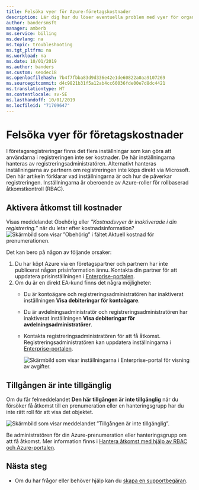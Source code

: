 ```yaml
---
title: Felsöka vyer för Azure-företagskostnader
description: Lär dig hur du löser eventuella problem med vyer för organisationskostnader i Azure-portalen.
author: bandersmsft
manager: amberb
ms.service: billing
ms.devlang: na
ms.topic: troubleshooting
ms.tgt_pltfrm: na
ms.workload: na
ms.date: 10/01/2019
ms.author: banders
ms.custom: seodec18
ms.openlocfilehash: 7b4f7fbba83d9d336e42e1de60822a0aa9107269
ms.sourcegitcommit: d4c9821b31f5a12ab4cc60036fde00e7d8dc4421
ms.translationtype: HT
ms.contentlocale: sv-SE
ms.lasthandoff: 10/01/2019
ms.locfileid: "71709647"
---
```

# <a name="troubleshoot-enterprise-cost-views"></a>Felsöka vyer för företagskostnader

I företagsregistreringar finns det flera inställningar som kan göra att användarna i registreringen inte ser kostnader.  De här inställningarna hanteras av registreringsadministratören. Alternativt hanteras inställningarna av partnern om registreringen inte köps direkt via Microsoft.  Den här artikeln förklarar vad inställningarna är och hur de påverkar registreringen. Inställningarna är oberoende av Azure-roller för rollbaserad åtkomstkontroll (RBAC).

## <a name="enable-access-to-costs"></a>Aktivera åtkomst till kostnader

Visas meddelandet Obehörig eller *”Kostnadsvyer är inaktiverade i din registrering.”* när du letar efter kostnadsinformation?
![Skärmbild som visar ”Obehörig” i fältet Aktuell kostnad för prenumerationen.](media/billing-enterprise-mgmt-groups/unauthorized.png)

Det kan bero på någon av följande orsaker:

1. Du har köpt Azure via en företagspartner och partnern har inte publicerat någon prisinformation ännu. Kontakta din partner för att uppdatera prisinställningen i [Enterprise-portalen](https://ea.azure.com).
2. Om du är en direkt EA-kund finns det några möjligheter:
    * Du är kontoägare och registreringsadministratören har inaktiverat inställningen **Visa debiteringar för kontoägare**.  
    * Du är avdelningsadministratör och registreringsadministratören har inaktiverat inställningen **Visa debiteringar för avdelningsadministratörer**.
    * Kontakta registreringsadministratören för att få åtkomst. Registreringsadministratören kan uppdatera inställningarna i [Enterprise-portalen](https://ea.azure.com/manage/enrollment).

      ![Skärmbild som visar inställningarna i Enterprise-portal för visning av avgifter.](media/billing-enterprise-mgmt-groups/ea-portal-settings.png)

## <a name="asset-is-unavailable"></a>Tillgången är inte tillgänglig

Om du får felmeddelandet **Den här tillgången är inte tillgänglig** när du försöker få åtkomst till en prenumeration eller en hanteringsgrupp har du inte rätt roll för att visa det objektet.  

![Skärmbild som visar meddelandet ”Tillgången är inte tillgänglig”.](media/billing-enterprise-mgmt-groups/asset-not-found.png)

Be administratören för din Azure-prenumeration eller hanteringsgrupp om att få åtkomst. Mer information finns i [Hantera åtkomst med hjälp av RBAC och Azure-portalen](../role-based-access-control/role-assignments-portal.md).

## <a name="next-steps"></a>Nästa steg
- Om du har frågor eller behöver hjälp kan du [skapa en supportbegäran](https://go.microsoft.com/fwlink/?linkid=2083458).
